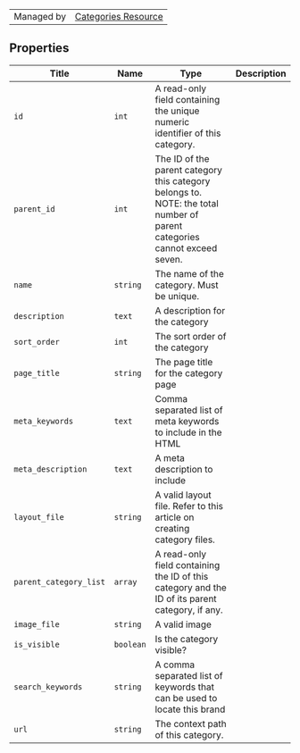 |||
|---|---|
| Managed by | [Categories Resource](/api/stores/v2/categories)

## Properties

| Title | Name | Type | Description |
| --- | --- | --- | --- |
| `id` | `int` | A read-only field containing the unique numeric identifier of this category. |
| `parent_id` | `int` | The ID of the parent category this category belongs to. NOTE: the total number of parent categories cannot exceed seven. |
| `name` | `string` | The name of the category. Must be unique. |
| `description` | `text` | A description for the category |
| `sort_order` | `int` | The sort order of the category |
| `page_title` | `string` | The page title for the category page |
| `meta_keywords` | `text` | Comma separated list of meta keywords to include in the HTML |
| `meta_description` | `text` | A meta description to include |
| `layout_file` | `string` | A valid layout file. Refer to this article on creating category files. |
| `parent_category_list` | `array` | A read-only field containing the ID of this category and the ID of its parent category, if any. |
| `image_file` | `string` | A valid image |
| `is_visible` | `boolean` | Is the category visible? |
| `search_keywords` | `string` | A comma separated list of keywords that can be used to locate this brand |
| `url` | `string` | The context path of this category. |
